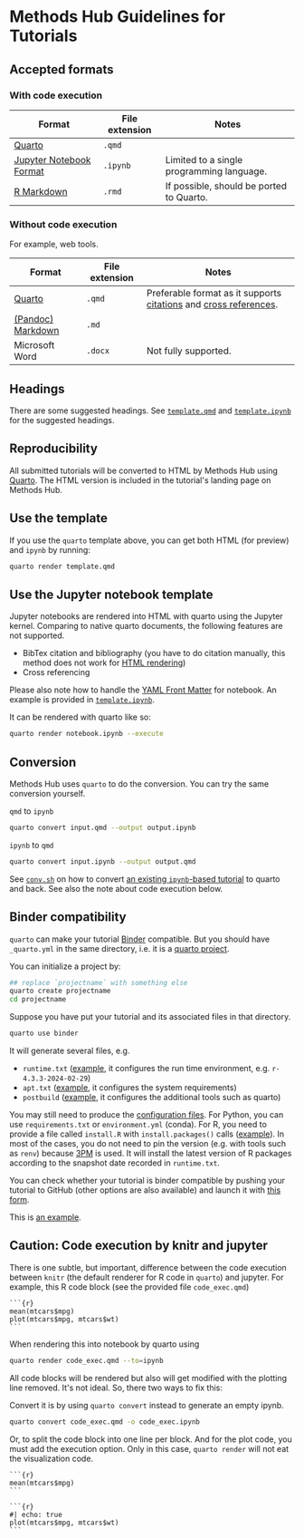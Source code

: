 # Methods Hub Guidelines for Tutorials

## Accepted formats 

### With code execution

| Format | File extension | Notes |
| --- | --- | --- |
| [Quarto](https://quarto.org/) | `.qmd` | |
| [Jupyter Notebook Format](https://nbformat.readthedocs.io/en/latest/index.html) | `.ipynb` | Limited to a single programming language. |
| [R Markdown](https://rmarkdown.rstudio.com/) | `.rmd` | If possible, should be ported to Quarto. |

### Without code execution

For example, web tools.

| Format | File extension | Notes |
| --- | --- | --- |
| [Quarto](https://quarto.org/) | `.qmd` | Preferable format as it supports [citations](https://quarto.org/docs/authoring/footnotes-and-citations.html) and [cross references](https://quarto.org/docs/authoring/cross-references.html). |
| [(Pandoc) Markdown](https://pandoc.org/MANUAL.html#pandocs-markdown) | `.md` | |
| Microsoft Word | `.docx` | Not fully supported. |

## Headings

There are some suggested headings. See [`template.qmd`](template.qmd) and [`template.ipynb`](template.ipynb) for the suggested headings.

## Reproducibility

All submitted tutorials will be converted to HTML by Methods Hub using [Quarto](https://quarto.org/). The HTML version is included in the tutorial's landing page on Methods Hub.

## Use the template

If you use the `quarto` template above, you can get both HTML (for preview) and `ipynb` by running:

```sh
quarto render template.qmd
```

## Use the Jupyter notebook template

Jupyter notebooks are rendered into HTML with quarto using the Jupyter kernel. Comparing to native quarto documents, the following features are not supported.

* BibTex citation and bibliography (you have to do citation manually, this method does not work for [HTML rendering](https://nbviewer.org/github/jupyter/nbconvert-examples/blob/master/citations/Tutorial.ipynb))
* Cross referencing

Please also note how to handle the [YAML Front Matter](https://quarto.org/docs/tools/jupyter-lab.html#yaml-front-matter) for notebook. An example is provided in [`template.ipynb`](template.ipynb).

It can be rendered with quarto like so:

```sh
quarto render notebook.ipynb --execute
```

## Conversion

Methods Hub uses `quarto` to do the conversion. You can try the same conversion yourself.

`qmd` to `ipynb`

```sh
quarto convert input.qmd --output output.ipynb
```

`ipynb` to `qmd`

```sh
quarto convert input.ipynb --output output.qmd
```

See [`conv.sh`](conv.sh) on how to convert [an existing `ipynb`-based tutorial](https://github.com/gesiscss/css_methods_python/tree/main/b_data_collection_methods) to quarto and back. See also the note about code execution below.

## Binder compatibility

`quarto` can make your tutorial [Binder](https://mybinder.org) compatible. But you should have `_quarto.yml` in the same directory, i.e. it is a [quarto project](https://quarto.org/docs/projects/quarto-projects.html).

You can initialize a project by:

```sh
## replace `projectname` with something else
quarto create projectname
cd projectname
```

Suppose you have put your tutorial and its associated files in that directory.

```sh
quarto use binder
```

It will generate several files, e.g. 

* `runtime.txt` ([example](https://github.com/chainsawriot/methodshub-weat/blob/v0.0/runtime.txt), it configures the run time environment, e.g. `r-4.3.3-2024-02-29`)
* `apt.txt` ([example](https://github.com/chainsawriot/methodshub-weat/blob/v0.0/apt.txt), it configures the system requirements)
* `postbuild` ([example](https://github.com/chainsawriot/methodshub-weat/blob/v0.0/postBuild), it configures the additional tools such as quarto)

You may still need to produce the [configuration files](https://mybinder.readthedocs.io/en/latest/using/config_files.html). For Python, you can use `requirements.txt` or `environment.yml` (conda). For R, you need to provide a file called `install.R` with `install.packages()` calls ([example](https://github.com/chainsawriot/methodshub-weat/blob/v0.0/install.R)). In most of the cases, you do not need to pin the version (e.g. with tools such as `renv`) because [3PM](https://posit.co/products/cloud/public-package-manager/) is used. It will install the latest version of R packages according to the snapshot date recorded in `runtime.txt`.

You can check whether your tutorial is binder compatible by pushing your tutorial to GitHub (other options are also available) and launch it with [this form](https://mybinder.org/).

This is [an example](https://github.com/chainsawriot/methodshub-weat).

## Caution: Code execution by knitr and jupyter

There is one subtle, but important, difference between the code execution between `knitr` (the default renderer for R code in `quarto`) and jupyter. For example, this R code block (see the provided file `code_exec.qmd`)

````
```{r}
mean(mtcars$mpg)
plot(mtcars$mpg, mtcars$wt)
```
````

When rendering this into notebook by quarto using

```sh
quarto render code_exec.qmd --to=ipynb
```

All code blocks will be rendered but also will get modified with the plotting line removed. It's not ideal. So, there two ways to fix this:

Convert it is by using `quarto convert` instead to generate an empty ipynb.

```sh
quarto convert code_exec.qmd -o code_exec.ipynb
```

Or, to split the code block into one line per block. And for the plot code, you must add the execution option. Only in this case, `quarto render` will not eat the visualization code.

````
```{r}
mean(mtcars$mpg)
```

```{r}
#| echo: true
plot(mtcars$mpg, mtcars$wt)
```
````
